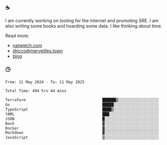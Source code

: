 ### ☕

I am currently working on tooling for the internet and promoting SRE. I am also writing some books and hoarding some data. I like thinking about time. 

Read more:

 - [natwelch.com](https://natwelch.com)
 - [@icco@merveilles.town](https://merveilles.town/@icco)
 - [blog](https://writing.natwelch.com)

### 🕒

<!--START_SECTION:waka-->

```txt
From: 11 May 2024 - To: 11 May 2025

Total Time: 494 hrs 44 mins

Terraform                                  ██████▒░░░░░░░░░░░░░░░░░░   25.97 %
Go                                         █████░░░░░░░░░░░░░░░░░░░░   19.94 %
TypeScript                                 ████▒░░░░░░░░░░░░░░░░░░░░   17.13 %
YAML                                       ███░░░░░░░░░░░░░░░░░░░░░░   11.70 %
JSON                                       █░░░░░░░░░░░░░░░░░░░░░░░░   04.20 %
Bash                                       ▓░░░░░░░░░░░░░░░░░░░░░░░░   03.01 %
Docker                                     ▓░░░░░░░░░░░░░░░░░░░░░░░░   02.84 %
Markdown                                   ▓░░░░░░░░░░░░░░░░░░░░░░░░   02.54 %
JavaScript                                 ▒░░░░░░░░░░░░░░░░░░░░░░░░   01.79 %
```

<!--END_SECTION:waka-->
